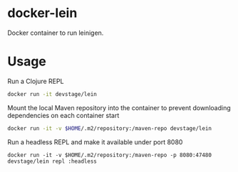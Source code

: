 # docker-lein
Docker container to run leinigen.

# Usage
Run a Clojure REPL

```sh
docker run -it devstage/lein
```

Mount the local Maven repository into the container to prevent downloading
dependencies on each container start

```sh
docker run -it -v $HOME/.m2/repository:/maven-repo devstage/lein
```

Run a headless REPL and make it available under port 8080

```
docker run -it -v $HOME/.m2/repository:/maven-repo -p 8080:47480 devstage/lein repl :headless
```
